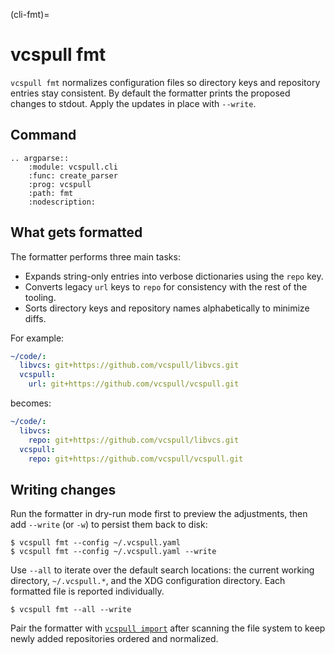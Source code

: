 (cli-fmt)=

# vcspull fmt

`vcspull fmt` normalizes configuration files so directory keys and repository
entries stay consistent. By default the formatter prints the proposed changes to
stdout. Apply the updates in place with `--write`.

## Command

```{eval-rst}
.. argparse::
    :module: vcspull.cli
    :func: create_parser
    :prog: vcspull
    :path: fmt
    :nodescription:
```

## What gets formatted

The formatter performs three main tasks:

- Expands string-only entries into verbose dictionaries using the `repo` key.
- Converts legacy `url` keys to `repo` for consistency with the rest of the
  tooling.
- Sorts directory keys and repository names alphabetically to minimize diffs.

For example:

```yaml
~/code/:
  libvcs: git+https://github.com/vcspull/libvcs.git
  vcspull:
    url: git+https://github.com/vcspull/vcspull.git
```

becomes:

```yaml
~/code/:
  libvcs:
    repo: git+https://github.com/vcspull/libvcs.git
  vcspull:
    repo: git+https://github.com/vcspull/vcspull.git
```

## Writing changes

Run the formatter in dry-run mode first to preview the adjustments, then add
`--write` (or `-w`) to persist them back to disk:

```console
$ vcspull fmt --config ~/.vcspull.yaml
$ vcspull fmt --config ~/.vcspull.yaml --write
```

Use `--all` to iterate over the default search locations: the current working
directory, `~/.vcspull.*`, and the XDG configuration directory. Each formatted
file is reported individually.

```console
$ vcspull fmt --all --write
```

Pair the formatter with [`vcspull import`](cli-import) after scanning the file
system to keep newly added repositories ordered and normalized.
